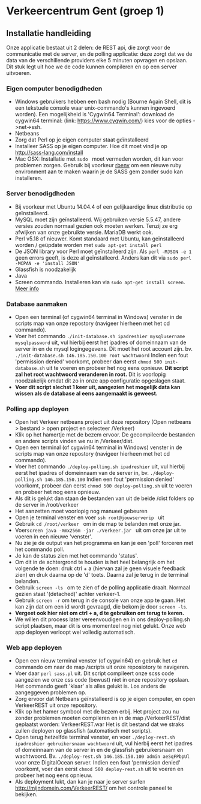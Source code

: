 # Verkeercentrum Gent (groep 1)
## Installatie handleiding

Onze applicatie bestaat uit 2 delen: de REST api, die zorgt voor de communicatie met de server, en de polling applicatie: deze zorgt dat we de data van de verschillende providers elke 5 minuten opvragen en opslaan. Dit stuk legt uit hoe we de code kunnen compileren en op een server uitvoeren.

### Eigen computer benodigdheden

* Windows gebruikers hebben een bash nodig (Bourne Again Shell, dit is een tekstuele console waar unix-commando's kunnen ingevoerd worden).
Een mogelijkheid is 'Cygwin64 Terminal': download de cygwin64 terminal: (link: https://www.cygwin.com/) kies voor de opties ->net->ssh.
* Netbeans
* Zorg dat Perl op je eigen computer staat geïnstalleerd
* Installeer SASS op je eigen computer. Hoe dit moet vind je op http://sass-lang.com/install
* Mac OSX: Installatie met ```sudo ``` moet vermeden worden, dit kan voor problemen zorgen. Gebruik bij voorkeur [rbenv](https://github.com/rbenv/rbenv)  om een nieuwe ruby environment aan te maken waarin je de SASS gem zonder sudo kan installeren.

### Server benodigdheden
* Bij voorkeur met Ubuntu 14.04.4 of een gelijkaardige linux distributie op geïnstalleerd.
* MySQL moet zijn geïnstalleerd. Wij gebruiken versie 5.5.47, andere versies zouden normaal gezien ook moeten werken. Tenzij ze erg afwijken van onze gebruikte versie. MariaDB werkt ook.
* Perl v5.18 of nieuwer. Komt standaard met Ubuntu, kan geïnstalleerd worden / geüpdate worden met ```sudo apt-get install perl```
* De JSON library voor Perl moet geïnstalleerd zijn. Als ```perl -MJSON -e 1``` geen errors geeft, is deze al geïnstalleerd. Anders kan dit via 
  ```sudo perl -MCPAN -e 'install JSON'```
* Glassfish is noodzakelijk
* Java
* Screen commando. Installeren kan via ```sudo apt-get install screen```. [Meer info](https://www.digitalocean.com/community/tutorials/how-to-install-and-use-screen-on-an-ubuntu-cloud-server)

### Database aanmaken

*  Open een terminal (of cygwin64 terminal in Windows) venster in de scripts map van onze repostory (navigeer hierheen met het cd commando). 
*  Voer het commando ``` ./init-database.sh ipadreshier mysqlusername mysqlpassword ``` uit, vul hierbij eerst het ipadres of domeinnaam van de server in en de mysql logingegevens. Dit moet het root account zijn. bv. ``` ./init-database.sh 146.185.150.100 root wachtwoord ``` Indien een fout 'permission denied' voorkomt, probeer dan eerst ```chmod 500 init-database.sh``` uit te voeren en probeer het nog eens opnieuw. **Dit script zal het root wachtwoord veranderen in root.** Dit is voorlopig noodzakelijk omdat dit zo in onze app configuratie opgeslagen staat.
*  **Voer dit script slechst 1 keer uit, aangezien het mogelijk data kan wissen als de database al eens aangemaakt is geweest.**

### Polling app deployen

* Open het Verkeer netbeans project uit deze repository (Open netbeans > bestand > open project en selecteer /Verkeer) 
* Klik op het hamertje met de bezem ervoor. De gecompileerde bestanden en andere scripts vinden we nu in /Verkeer/dist.
* Open een terminal (of cygwin64 terminal in Windows) venster in de scripts map van onze repostory (navigeer hierheen met het cd commando).
* Voer het commando ``` ./deploy-polling.sh ipadreshier ``` uit, vul hierbij eerst het ipadres of domeinnaam van de server in, bv. ``` ./deploy-polling.sh 146.185.150.100 ``` Indien een fout 'permission denied' voorkomt, probeer dan eerst ```chmod 500 deploy-polling.sh``` uit te voeren en probeer het nog eens opnieuw.
* Als dit is gelukt dan staan de bestanden van uit de beide /dist folders op de server in /root/verkeer
* Het aanzetten moet voorlopig nog manueel gebeuren
* Open je terminal venster en voer ``` ssh root@jouwserverip  ``` uit
* Gebruik ``` cd /root/verkeer  ``` om in de map te belanden met onze jar.
* Voer``` screen java -Xmx256m -jar ./Verkeer.jar  ``` uit om onze jar uit te voeren in een nieuwe 'venster'.
* Nu zie je de output van het programma en kan je een 'poll' forceren met het commando poll.
* Je kan de status zien met het commando 'status'.
* Om dit in de achtergrond te houden is het heel belangrijk om het volgende te doen: druk ctrl + a (hiervan zal je geen visuele feedback zien) en druk daarna op de 'd' toets. Daarna zal je terug in de terminal belanden.
* Gebruik ```screen -ls ``` om te zien of de polling applicatie draait. Normaal gezien staat '(detached)' achter verkeer-1.
* Gebruik ``` screen -r ``` om terug in de console van onze app te gaan. Het kan zijn dat om een id wordt gevraagd, die bekom je door ```screen -ls```. 
* **Vergeet ook hier niet om ctrl + a, d te gebruiken om terug te keren.** 
* We willen dit process later vereenvoudigen en in ons deploy-polling.sh script plaatsen, maar dit is ons momenteel nog niet gelukt. Onze web app deployen verloopt wel volledig automatisch.

### Web app deployen

* Open een nieuw terminal venster (of cygwin64) en gebruik het ```cd``` commando om naar de map /scripts uit onze reposiotory te navigeren.
* Voer daar ``` perl sass.pl ``` uit. Dit script compileert onze scss code aangezien we onze css code (bewust) niet in onze repository opslaan. Het commando geeft 'klaar' als alles gelukt is. Los anders de aangeggeven problemen op. 
* Zorg ervoor dat Netbeans geïnstalleerd is op je eigen computer, en open VerkeerREST uit onze repository. 
* Klik op het hamer symbool met de bezem erbij. Het project zou nu zonder problemen moeten compileren en in de map /VerkeerREST/dist geplaatst worden: VerkeerREST.war Het is dit bestand dat we straks zullen deployen op glassfish (automatisch met scripts).
* Open terug hetzelfde terminal venster, en voer ``` ./deploy-rest.sh ipadreshier gebruikersnaam wachtwoord ``` uit, vul hierbij eerst het ipadres of domeinnaam van de server in en de glassfish gebruikersnaam en wachtwoord. Bv. ``` ./deploy-rest.sh 146.185.150.100 admin aeSqFPbpUl ``` voor onze DigitalOcean server. Indien een fout 'permission denied' voorkomt, voer dan eerst ```chmod 500 deploy-rest.sh``` uit te voeren en probeer het nog eens opnieuw.
* Als deployment lukt, dan kan je naar je server surfen http://mijndomein.com/VerkeerREST/ om het controle paneel te bekijken.
